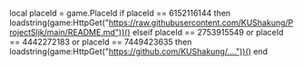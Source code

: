local placeId = game.PlaceId
if placeId == 6152116144 then
    loadstring(game:HttpGet("https://raw.githubusercontent.com/KUShakung/ProjectSljk/main/README.md"))()
elseif placeId == 2753915549 or placeId == 4442272183 or placeId == 7449423635 then
    loadstring(game:HttpGet("https://github.com/KUShakung/...."))()
end
